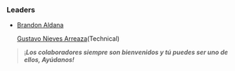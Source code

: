 ### Leaders

* 
  [Brandon Aldana](mailto:brandon.aldana@owasp.org)
  
  [Gustavo Nieves Arreaza](mailto:gustavo.nievesarreaza@owasp.org)(Technical)



>

> ¡***Los colaboradores siempre son bienvenidos y tú puedes ser uno de
> ellos, Ayúdanos\!***



